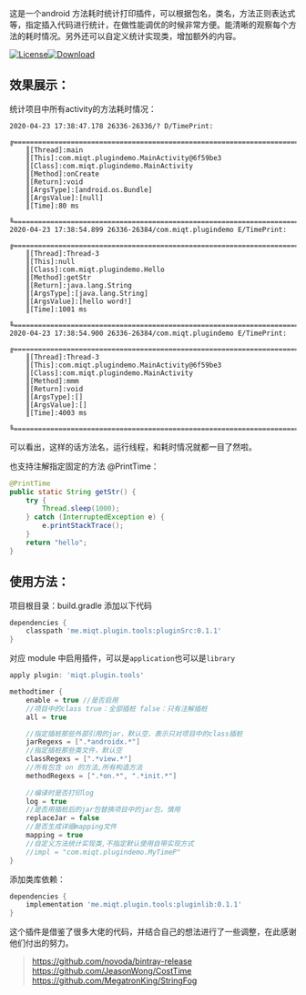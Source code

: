 这是一个android 方法耗时统计打印插件，可以根据包名，类名，方法正则表达式等，指定插入代码进行统计，在做性能调优的时候非常方便。能清晰的观察每个方法的耗时情况。另外还可以自定义统计实现类，增加额外的内容。

[![License](https://img.shields.io/badge/license-Apache%202-green.svg)](https://www.apache.org/licenses/LICENSE-2.0)[![Download](https://api.bintray.com/packages/miqingtang/maven/pluginSrc/images/download.svg)](https://bintray.com/miqingtang/maven/pluginSrc)

## 效果展示：

统计项目中所有activity的方法耗时情况：


```
2020-04-23 17:38:47.178 26336-26336/? D/TimePrint:  
    ╔======================================================================================
    ║[Thread]:main
    ║[This]:com.miqt.plugindemo.MainActivity@6f59be3
    ║[Class]:com.miqt.plugindemo.MainActivity
    ║[Method]:onCreate
    ║[Return]:void
    ║[ArgsType]:[android.os.Bundle]
    ║[ArgsValue]:[null]
    ║[Time]:80 ms
    ╚======================================================================================
2020-04-23 17:38:54.899 26336-26384/com.miqt.plugindemo E/TimePrint:  
    ╔======================================================================================
    ║[Thread]:Thread-3
    ║[This]:null
    ║[Class]:com.miqt.plugindemo.Hello
    ║[Method]:getStr
    ║[Return]:java.lang.String
    ║[ArgsType]:[java.lang.String]
    ║[ArgsValue]:[hello word!]
    ║[Time]:1001 ms
    ╚======================================================================================
2020-04-23 17:38:54.900 26336-26384/com.miqt.plugindemo E/TimePrint:  
    ╔======================================================================================
    ║[Thread]:Thread-3
    ║[This]:com.miqt.plugindemo.MainActivity@6f59be3
    ║[Class]:com.miqt.plugindemo.MainActivity
    ║[Method]:mmm
    ║[Return]:void
    ║[ArgsType]:[]
    ║[ArgsValue]:[]
    ║[Time]:4003 ms
    ╚======================================================================================
```

可以看出，这样的话方法名，运行线程，和耗时情况就都一目了然啦。

也支持注解指定固定的方法 @PrintTime：

```java
@PrintTime
public static String getStr() {
    try {
        Thread.sleep(1000);
    } catch (InterruptedException e) {
        e.printStackTrace();
    }
    return "hello";
}
```

## 使用方法：

项目根目录：build.gradle 添加以下代码

```groovy
dependencies {
    classpath 'me.miqt.plugin.tools:pluginSrc:0.1.1'
}
```

对应 module 中启用插件，可以是`application`也可以是`library`

```groovy
apply plugin: 'miqt.plugin.tools'

methodtimer {
    enable = true //是否启用
    //项目中的class true：全部插桩 false：只有注解插桩
    all = true

    //指定插桩那些外部引用的jar，默认空，表示只对项目中的class插桩
    jarRegexs = [".*androidx.*"]
    //指定插桩那些类文件，默认空
    classRegexs = [".*view.*"]
    //所有包含 on 的方法,所有构造方法
    methodRegexs = [".*on.*", ".*init.*"]
    
    //编译时是否打印log
    log = true
    //是否用插桩后的jar包替换项目中的jar包，慎用
    replaceJar = false
    //是否生成详细mapping文件
    mapping = true
    //自定义方法统计实现类,不指定默认使用自带实现方式
    //impl = "com.miqt.plugindemo.MyTimeP"
}
```

添加类库依赖：

```groovy
dependencies {
    implementation 'me.miqt.plugin.tools:pluginlib:0.1.1'
}
```

这个插件是借鉴了很多大佬的代码，并结合自己的想法进行了一些调整，在此感谢他们付出的努力。

> https://github.com/novoda/bintray-release  
> https://github.com/JeasonWong/CostTime  
> https://github.com/MegatronKing/StringFog  